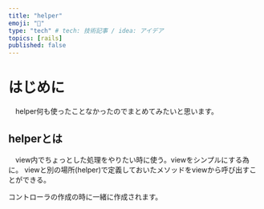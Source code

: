 ```yaml
---
title: "helper"
emoji: "🐥"
type: "tech" # tech: 技術記事 / idea: アイデア
topics: [rails]
published: false
---
```

# はじめに
　helper何も使ったことなかったのでまとめてみたいと思います。

## helperとは
　view内でちょっとした処理をやりたい時に使う。viewをシンプルにする為に。
viewと別の場所(helper)で定義しておいたメソッドをviewから呼び出すことができる。

コントローラの作成の時に一緒に作成されます。